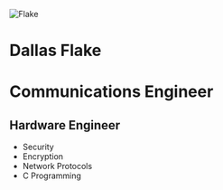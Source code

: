 ![Flake](https://github.com/cipherdrive/dallas.jpg)
# Dallas Flake
# Communications Engineer
## Hardware Engineer
- Security
- Encryption
- Network Protocols
- C Programming
